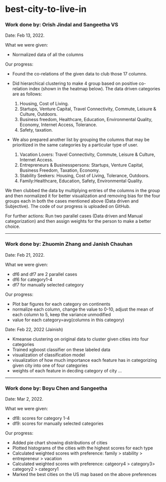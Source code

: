 # best-city-to-live-in

### Work done by: Orish Jindal and Sangeetha VS 
Date: Feb 13, 2022.

What we were given:
- Normalized data of all the columns 

Our progress:
- Found the co-relations of the given data to club those 17 columns.
- Did hierarchical clustering to make 4 group based on positive co-relation index (shown
in the heatmap below). The data driven categories are as follows:
  1) Housing, Cost of Living.
  2) Startups, Venture Capital, Travel Connectivity, Commute, Leisure & Culture,
Outdoors.
  3) Business freedom, Healthcare, Education, Environmental Quality, Economy, Internet
Access, Tolerance.
  4) Safety, taxation.

- We also prepared another list by grouping the columns that may be prioritized in the same categories by a particular type of user.
  1) Vacation Lovers:
Travel Connectivity, Commute, Leisure & Culture, Internet Access.
  2) Entrepreneurs & Businesspersons:
Startups, Venture Capital, Business Freedom, Taxation, Economy.
  3) Stability Seekers:
Housing, Cost of Living, Tolerance, Outdoors.
  4) Family:Healthcare, Education, Safety, Environmental Quality.


We then clubbed the data by multiplying entries of the columns in the group and then normalized it for better visualization and removing bias for the four groups each in both the cases mentioned above (Data driven and Subjective). The code of our progress is uploaded on GitHub.

For further actions: Run two parallel cases (Data driven and Manual categorization) and then assign weights for the person to make a better choice.

---
 
### Work done by: Zhuomin Zhang and Janish Chauhan
Date: Feb 21, 2022.

What we were given:
- df6 and df7 are 2 parallel cases
- df6 for category1-4
- df7 for manually selected category

Our progress:
- Plot bar figures for each category on continents 
- normalize each column, change the value to 0-10, adjust the mean of each column to  5, keep the variance unmodified
- value for each category=avg(columns in this category)

Date: Feb 22, 2022 (Jainish)
- Kmeanse clustering on original data to cluster given cities into four categories
- Trained xgboost classifier on these labeled data 
- visualization of classification model
- visualization of how much importance each feature has in categorizing given city into one of four categories
- weights of each feature in decding category of city
...

---

### Work done by: Boyu Chen and Sangeetha
Date: Mar 2, 2022.

What we were given:
- df8: scores for category 1-4
- df9: scores for manually selected categories

Our progress:
- Added pie chart showing distributions of cities
- Plotted histograms of the cities with the highest scores for each type
- Calculated weighted scores with preference: family > stability > entrepreneur > vacation
- Calculated weighted scores with preference: catgeory4 > category3> category2 > category1
- Marked the best cities on the US map based on the above preferences
